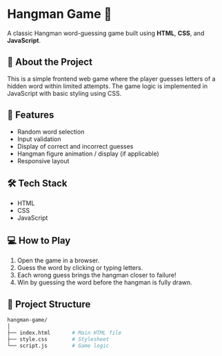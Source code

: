 # Hangman Game 🎯

A classic Hangman word-guessing game built using **HTML**, **CSS**, and **JavaScript**.

## 🧠 About the Project

This is a simple frontend web game where the player guesses letters of a hidden word within limited attempts. The game logic is implemented in JavaScript with basic styling using CSS.

## 🚀 Features

- Random word selection
- Input validation
- Display of correct and incorrect guesses
- Hangman figure animation / display (if applicable)
- Responsive layout

## 🛠️ Tech Stack

- HTML
- CSS
- JavaScript

## 💻 How to Play

1. Open the game in a browser.
2. Guess the word by clicking or typing letters.
3. Each wrong guess brings the hangman closer to failure!
4. Win by guessing the word before the hangman is fully drawn.

## 📁 Project Structure

```bash
hangman-game/
│
├── index.html       # Main HTML file
├── style.css        # Stylesheet
└── script.js        # Game logic
